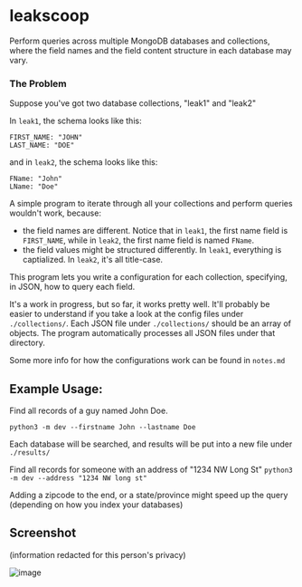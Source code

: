 # leakscoop

Perform queries across multiple MongoDB databases and collections, where the field names and the field content structure in each database may vary.

### The Problem

Suppose you've got two database collections, "leak1" and "leak2"

In `leak1`, the schema looks like this:
```
FIRST_NAME: "JOHN"
LAST_NAME: "DOE"
```

and in `leak2`, the schema looks like this:

```
FName: "John"
LName: "Doe"
```

A simple program to iterate through all your collections and perform queries wouldn't work, because: 

 * the field names are different. Notice that in `leak1`, the first name field is `FIRST_NAME`, while in `leak2`, the first name field is named `FName`. 
 * the field values might be structured differently. In `leak1`, everything is captialized. In `leak2`, it's all title-case.

This program lets you write a configuration for each collection, specifying, in JSON, how to query each field. 

It's a work in progress, but so far, it works pretty well. It'll probably be easier to understand if you take a look at the config files under `./collections/`. Each JSON file under `./collections/` should be an array of objects. The program automatically processes all JSON files under that directory.

Some more info for how the configurations work can be found in `notes.md`


## Example Usage:

Find all records of a guy named John Doe.

`python3 -m dev --firstname John --lastname Doe`

Each database will be searched, and results will be put into a new file under `./results/`

Find all records for someone with an address of "1234 NW Long St"
`python3 -m dev --address "1234 NW long st"`

Adding a zipcode to the end, or a state/province might speed up the query (depending on how you index your databases)

## Screenshot
(information redacted for this person's privacy)

![image](https://user-images.githubusercontent.com/61929192/120115230-914c7080-c137-11eb-8530-430c2b211704.png)

